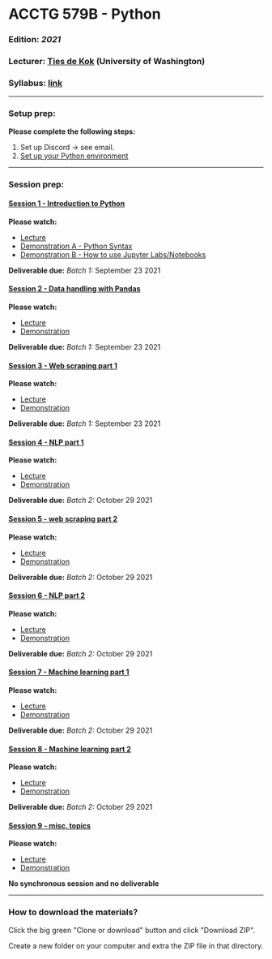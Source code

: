# ACCTG 579B - Python
### Edition: *2021*
### Lecturer: <a href="https://www.tiesdekok.com" target="_blank">Ties de Kok</a> (University of Washington)
### Syllabus: <a href='https://github.com/TiesdeKok/acctg-579B/blob/master/syllabus.pdf'>link</a>

----
### Setup prep:

**Please complete the following steps:**

1. Set up Discord -> see email.
2. <a href='https://github.com/TiesdeKok/acctg-579B/blob/master/setup-python.md'>Set up your Python environment</a>

----
### Session prep:

#### <u>Session 1 - Introduction to Python</u> 

**Please watch:** 

- <a href='https://uw.hosted.panopto.com/Panopto/Pages/Viewer.aspx?id=3f9690bc-9996-4ada-a84d-ac2a012c737c'>Lecture</a>  
- <a href='https://uw.hosted.panopto.com/Panopto/Pages/Viewer.aspx?id=ae07d870-ffa3-4372-8b2f-ad94011de9e4'>Demonstration A - Python Syntax</a>  
- <a href="https://uw.hosted.panopto.com/Panopto/Pages/Viewer.aspx?id=c3a0132d-4c38-44f7-9c3d-ac2a012c8e95">Demonstration B - How to use Jupyter Labs/Notebooks</a> 

**Deliverable due:** _Batch 1:_ September 23 2021

#### <u>Session 2 - Data handling with Pandas</u> 

**Please watch:**  

- <a href='https://uw.hosted.panopto.com/Panopto/Pages/Viewer.aspx?id=888e522b-de45-45e3-91aa-ac2a012d1fe6'>Lecture</a>  
- <a href='https://uw.hosted.panopto.com/Panopto/Pages/Viewer.aspx?id=6b7e2ce5-86e0-47c1-b1df-ac2a012dc845'>Demonstration</a>  

**Deliverable due:** _Batch 1:_ September 23 2021

#### <u>Session 3 - Web scraping part 1</u>

**Please watch:**  

- <a href='https://uw.hosted.panopto.com/Panopto/Pages/Viewer.aspx?id=dc546b44-df04-4094-b571-ac2a012fed10'>Lecture</a>  
- <a href='https://uw.hosted.panopto.com/Panopto/Pages/Viewer.aspx?id=4a271a62-cf3a-4fe8-b167-ac2a0131d7a8'>Demonstration</a>  

**Deliverable due:** _Batch 1:_ September 23 2021

#### <u>Session 4 - NLP part 1</u> 

**Please watch:**  

* <a href='https://uw.hosted.panopto.com/Panopto/Pages/Viewer.aspx?id=b21c94c3-3e23-4394-accc-ac2a01331dd9'>Lecture</a>  
* <a href='https://uw.hosted.panopto.com/Panopto/Pages/Viewer.aspx?id=9dfb10f2-4fd2-4838-aa36-ac2f0150efc6'>Demonstration</a> 

**Deliverable due:** _Batch 2:_ October 29 2021

#### <u>Session 5 - web scraping part 2</u> 

**Please watch:**  

* <a href='https://uw.hosted.panopto.com/Panopto/Pages/Viewer.aspx?id=b7c4ed44-ab1e-44f2-b0f1-ac3e00010be2'>Lecture</a>  
* <a href='https://uw.hosted.panopto.com/Panopto/Pages/Viewer.aspx?id=9a3a32d6-6f88-4418-bec9-ac3e00011e23'>Demonstration</a> 

**Deliverable due:** _Batch 2:_ October 29 2021

#### <u>Session 6 - NLP part 2</u> 

**Please watch:**  

* <a href='https://uw.hosted.panopto.com/Panopto/Pages/Viewer.aspx?id=f2dfcfd9-455d-4d49-ad25-ac3e00010446'>Lecture</a>  
* <a href='https://uw.hosted.panopto.com/Panopto/Pages/Viewer.aspx?id=d1915afc-037a-4bcd-bbe8-ac3e000113d2'>Demonstration</a>  

**Deliverable due:** _Batch 2:_ October 29 2021
 
#### <u>Session 7 - Machine learning part 1</u>

**Please watch:**  

* <a href='https://uw.hosted.panopto.com/Panopto/Pages/Viewer.aspx?id=7ac167fa-2232-4287-9386-ac3f017a92c1'>Lecture</a>  
* <a href='https://uw.hosted.panopto.com/Panopto/Pages/Viewer.aspx?id=16e136ca-e10f-4e24-afce-ac3f017a8556'>Demonstration</a> 

**Deliverable due:** _Batch 2:_ October 29 2021

#### <u>Session 8 - Machine learning part 2</u>

**Please watch:**  

* <a href='https://uw.hosted.panopto.com/Panopto/Pages/Viewer.aspx?id=e9854467-2f26-43f3-a951-ac3f017a9832'>Lecture</a>  
* <a href='https://uw.hosted.panopto.com/Panopto/Pages/Viewer.aspx?id=d45d1b93-ad98-410d-adec-ac3f017a8c6c'>Demonstration</a> 

**Deliverable due:** _Batch 2:_ October 29 2021

#### <u>Session 9 - misc. topics</u> 

**Please watch:**  

* <a href='https://uw.hosted.panopto.com/Panopto/Pages/Viewer.aspx?id=f1bca33f-1ab3-4f2a-9b60-ac40000009b3'>Lecture</a>  
* <a href='https://uw.hosted.panopto.com/Panopto/Pages/Viewer.aspx?id=7c6c86a7-652a-4731-80f1-ac2a013422e5'>Demonstration</a>  

**No synchronous session and no deliverable**

----
 
### How to download the materials? 

Click the big green "Clone or download" button and click "Download ZIP".

Create a new folder on your computer and extra the ZIP file in that directory. 
